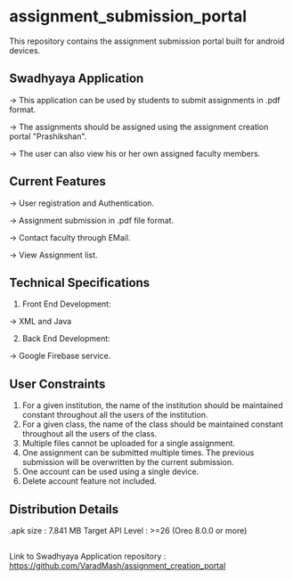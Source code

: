 # assignment_submission_portal
This repository contains the assignment submission portal built for android devices. 


## Swadhyaya Application

-> This application can be used by students to submit assignments in .pdf format.

-> The assignments should be assigned using the assignment creation portal "Prashikshan".

-> The user can also view his or her own assigned faculty members.



## Current Features

-> User registration and Authentication.

-> Assignment submission in .pdf file format.

-> Contact faculty through EMail.

-> View Assignment list.


## Technical Specifications

1. Front End Development:

-> XML and Java

2. Back End Development:

-> Google Firebase service.

## User Constraints

1. For a given institution, the name of the institution should be maintained constant throughout all the users of the institution.
2. For a given class, the name of the class should be maintained constant throughout all the users of the class.
3. Multiple files cannot be uploaded for a single assignment.
4. One assignment can be submitted multiple times. The previous submission will be overwritten by the current submission.
5. One account can be used using a single device.
6. Delete account feature not included.

## Distribution Details

.apk size : 7.841 MB
Target API Level : >=26 (Oreo 8.0.0 or more)

## 

Link to Swadhyaya Application repository : https://github.com/VaradMash/assignment_creation_portal

